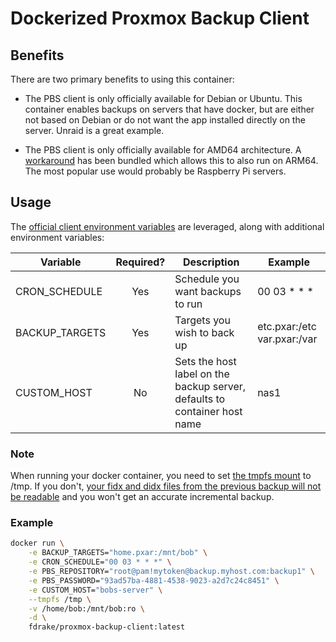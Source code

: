 # Dockerized Proxmox Backup Client

## Benefits

There are two primary benefits to using this container:

- The PBS client is only officially available for Debian or Ubuntu.  This container enables backups on servers that have docker, but are either not based on Debian or do not want the app installed directly on the server.  Unraid is a great example.

- The PBS client is only officially available for AMD64 architecture.  A [workaround](https://docs.jdbnet.co.uk/Proxmox/Install-Proxmox-Backup-Client-on-ARM64/) has been bundled which allows this to also run on ARM64.  The most popular use would probably be Raspberry Pi servers.

## Usage

The [official client environment variables](https://pbs.proxmox.com/docs/backup-client.html) are leveraged, along with additional environment variables:

| Variable | Required? | Description | Example |
| -------- | :-------: | ----------- | ------- |
| CRON_SCHEDULE | Yes | Schedule you want backups to run | 00 03 * * * |
| BACKUP_TARGETS | Yes | Targets you wish to back up | etc.pxar:/etc var.pxar:/var |
| CUSTOM_HOST | No | Sets the host label on the backup server, defaults to container host name | nas1 |

### Note
When running your docker container, you need to set [the tmpfs mount](https://docs.docker.com/storage/tmpfs/) to /tmp.  If you don't, [your fidx and didx files from the previous backup will not be readable](https://forum.proxmox.com/threads/proxmox-backup-client-in-docker-subsequential-backups-never-reuse-data.107472/post-462447) and you won't get an accurate incremental backup.

### Example

```bash
docker run \
    -e BACKUP_TARGETS="home.pxar:/mnt/bob" \
    -e CRON_SCHEDULE="00 03 * * *" \
    -e PBS_REPOSITORY="root@pam!mytoken@backup.myhost.com:backup1" \
    -e PBS_PASSWORD="93ad57ba-4881-4538-9023-a2d7c24c8451" \
    -e CUSTOM_HOST="bobs-server" \
    --tmpfs /tmp \
    -v /home/bob:/mnt/bob:ro \
    -d \
    fdrake/proxmox-backup-client:latest
```
